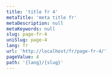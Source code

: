 ```yaml
---
title: 'title fr 4'
metaTitle: 'meta title fr'
metaDescription: null
metaKeywords: null
slug: page-fr-4
uniSlug: page-4
lang: fr
url: 'http://localhost/fr/page-fr-4/'
pageValue: 4
path: '{lang}/{slug}'
---
```

